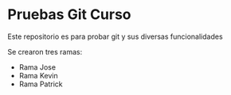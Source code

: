 # Pruebas Git Curso
Este repositorio es para probar git y sus diversas funcionalidades

Se crearon tres ramas:
- Rama Jose
- Rama Kevin
- Rama Patrick
  
